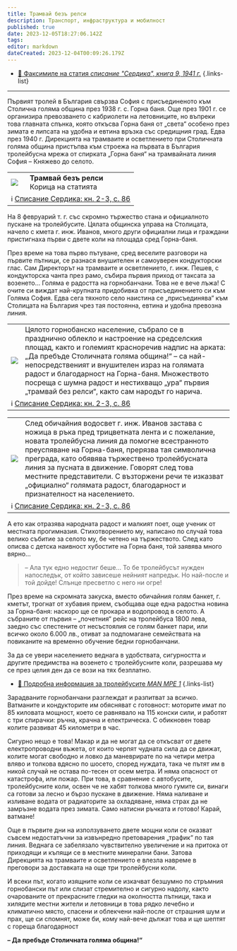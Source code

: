 ```yaml
---
title: Трамвай безъ релси
description: Транспорт, инфраструктура и мобилност
published: true
date: 2023-12-05T18:27:06.142Z
tags: 
editor: markdown
dateCreated: 2023-12-04T00:09:26.179Z
---
```


- [:page_facing_up: Факсимиле на статия *списание "Сердика", книга 9, 1941 г.*](/bg/literature/spisanie-serdika-1941#%D0%BA%D0%BD-2-3-%D1%81-86-%D1%82%D1%80%D0%B0%D0%BC%D0%B2%D0%B0%D0%B9-%D0%B1%D0%B5%D0%B7%D1%8A-%D1%80%D0%B5%D0%BB%D1%81%D0%B8)
{.links-list}
---

Първият тролей в България свързва София с присъединеното към Столична голяма община през 1938 г. с. Горна баня. Още през 1901 г. се организира превозването с кабриолети на летовниците, но въпреки това главната спънка, която откъсва Горна баня от „света“ особено през зимата е липсата на удобна и евтина връзка със средищния град. Едва през 1940 г. Дирекцията на трамваите и осветлението при Столичната голяма община пристъпва към строежа на първата в България тролейбусна мрежа от спирката „Горна баня“ на трамвайната линия София – Княжево до селото.

<!--следващ пост--> 
<div class="table-responsive"><table style="width:100%"><tr>
<td><img src="https://drive.google.com/uc?id=1PDZXcR8btUhwyYxjhosRKxq5rYRf1S7E"></td>
<td> <b>Трамвай безъ релси</b><br> Корица на статията</td></tr>
  <td colspan=2 >ℹ <a href="/bg/literature/spisanie-serdika-1941#%D0%BA%D0%BD-2-3-%D1%81-86-%D1%82%D1%80%D0%B0%D0%BC%D0%B2%D0%B0%D0%B9-%D0%B1%D0%B5%D0%B7%D1%8A-%D1%80%D0%B5%D0%BB%D1%81%D0%B8">Списание Сердика: кн. 2-3, с. 86</a></td></table></div>
  

На 8 февруарий т. г. със скромно тържество стана и официалното пускане на тролейбусите. Цялата общинска управа на Столицата, начело с кмета г. инж. Иванов, много други официални лица и граждани пристигнаха първи с двете коли на площада сред Горна-баня.

През време на това първо пътуване, сред веселите разговори на първите пътници, се разнася внушителен и самоуверен кондукторски глас. Сам Директорът на трамваите и осветлението, г. инж. Пешев, с кондукторска чанта през рамо, събира първия приход от таксата за возенето...
Голяма е радостта на горнобанчани. Това не е вече лъжа! С очите си виждат най-крупната придобивка от присъединението си към Голяма София. Едва сега тяхното село наистина се „присъединява“ към Столицата на България чрез тая постоянна, евтина и удобна превозна линия. 


<!--следващ пост--> 
<div class="table-responsive"><table style="width:100%"><tr>
<td><img src="https://drive.google.com/uc?id=1RWXIILemox2UuNDSpN7SUm_Dkm83hiVU"></td>
<td>Цялото горнобанско население, събрало се в празднично облекло и настроение на средселския площад, както и големият красноречив надпис на арката: „Да пребъде Столичната голяма община!“ – са най-непосредственият и внушителен израз на голямата радост и благодарност на Горна-баня. Множеството посреща с шумна радост и нестихващо „ура“ първия „трамвай без релси“, както сам народът го нарича. </td></tr>
  <td colspan=2 >ℹ <a href="/bg/literature/spisanie-serdika-1941#%D0%BA%D0%BD-2-3-%D1%81-86-%D1%82%D1%80%D0%B0%D0%BC%D0%B2%D0%B0%D0%B9-%D0%B1%D0%B5%D0%B7%D1%8A-%D1%80%D0%B5%D0%BB%D1%81%D0%B8">Списание Сердика: кн. 2-3, с. 86</a></td></table></div>
  
  




<!--следващ пост--> 
<div class="table-responsive"><table style="width:100%"><tr>
<td><img src="https://drive.google.com/uc?id=1MKB32Vj67d_W7sxafTJEtfW_gJqo4idS"></td>
<td> След обичайния водосвет г. инж. Иванов застава с ножица в ръка пред трицветната лента и с пожелание, новата тролейбусна линия да помогне всестранното преуспяване на Горна-баня, прерязва тая символична преграда, като обявява тържествено тролейбусната линия за пусната в движение. Говорят след това местните представители. С възторжени речи те изказват „официално“ голямата радост, благодарност и признателност на населението.</td></tr>
  <td colspan=2 >ℹ <a href="/bg/literature/spisanie-serdika-1941#%D0%BA%D0%BD-2-3-%D1%81-86-%D1%82%D1%80%D0%B0%D0%BC%D0%B2%D0%B0%D0%B9-%D0%B1%D0%B5%D0%B7%D1%8A-%D1%80%D0%B5%D0%BB%D1%81%D0%B8">Списание Сердика: кн. 2-3, с. 86</a></td></table></div>
  
  
  
А ето как отразява народната радост и малкият поет, още ученик от местната прогимназия. Стихотворението му, написано по случай това велико събитие за селото му, бе четено на тържеството. След като описва с детска наивност хубостите на Горна баня, той заявява много вярно...

> – Ала тук едно недостиг беше...
> То бе тролейбусът нужден напоследък,
> от който зависеше нейният напредък.
> Но най-после и той дойде!
> Слънце пресветло с него ни огре!

През време на скромната закуска, вместо обичайния голям банкет, г. кметът, трогнат от хубавия прием, съобщава още една радостна новина за Горна-баня: наскоро ще се прокара и водопровод в селото.
А събраните от първия – „почетния“ рейс на тролейбуса 1800 лева, заедно със спестените от несъстоялия се голям банкет пари, или всичко около 6.000 лв., отиват за подпомагане семействата на повиканите на временно обучение бедни горнобанчани.

За да се увери населението веднага в удобствата, сигурността и другите предимства на возенето с тролейбусните коли, разрешава му се през целия ден да се вози на тях безплатно.

- [:trolleybus: Подробна информация за тролейбусите *MAN MPE 1*](/bg/public-transport/fleet-list/1940-MAN-MPE-1)
{.links-list}

Зарадваните горнобанчани разглеждат и разпитват за всичко. Ватманите и кондукторите им обясняват с готовност: моторите имат по 85 киловата мощност, което се равнявало на 115 конски сили, и работят с три спирачки: ръчна, крачна и електрическа. С обикновен товар колите развиват 45 километри в час. 

Сигурно нещо е това! Макар и да не могат да се откъсват от двете електропроводни въжета, от които черпят чудната сила да се движат, колите могат свободно и ловко да маневрирате по на четири метра вляво и толкова вдясно по шосето, според нуждата, така че пътят им в никой случай не остава по-тесен от осем метра. И няма опасност от катастрофа, или пожар. При това, в сравнение с автобусите, тролейбусните коли, освен че не хабят толкова много гумите си, винаги са готови за лесно и бързо пускане в движение. Няма наливане и изливане водата от радиаторите за охладяване, няма страх да не замръзне водата през зимата. Само натисни ръчката и готово! Карай, ватмане!

Още в първите дни на използуването двете мощни коли се оказват съвсем недостатъчни за извънредно претоварения „трафик“ по тая линия. Веднага се забелязало чувствително увеличение и на притока от приходящи и къпящи се в местните минерални бани. Затова Дирекцията на трамваите и осветлението е влезла навреме в преговори за доставката на още три тролейбусни коли.

И всеки път, когато изящните коли се изкачват безшумно по стръмния горнобански път или слизат стремително и сигурно надолу, както очарованите от прекрасните гледки на околността пътници, така и хилядите местни жители и летовници в това рядко лечебно и климатично място, спасени и облекчени най-после от страшния шум и прах, ще си спомнят, може би, кому най-вече дължат това и ще шептят с гореща благодарност

**– Да пребъде Столичната голяма община!“**
